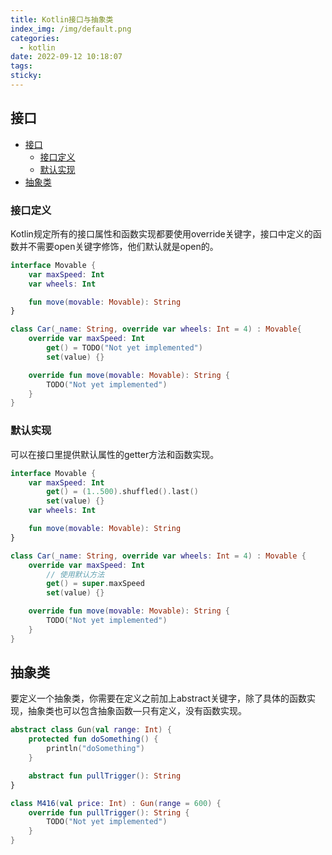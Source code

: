 ```yaml
---
title: Kotlin接口与抽象类
index_img: /img/default.png
categories: 
  - kotlin
date: 2022-09-12 10:18:07
tags: 
sticky: 
---
```


## 接口

- [接口](#接口)
  - [接口定义](#接口定义)
  - [默认实现](#默认实现)
- [抽象类](#抽象类)

### 接口定义

Kotlin规定所有的接口属性和函数实现都要使用override关键字，接口中定义的函数并不需要open关键字修饰，他们默认就是open的。

```kotlin
interface Movable {
    var maxSpeed: Int
    var wheels: Int

    fun move(movable: Movable): String
}

class Car(_name: String, override var wheels: Int = 4) : Movable{
    override var maxSpeed: Int
        get() = TODO("Not yet implemented")
        set(value) {}

    override fun move(movable: Movable): String {
        TODO("Not yet implemented")
    }
}
```

### 默认实现

可以在接口里提供默认属性的getter方法和函数实现。

```kotlin
interface Movable {
    var maxSpeed: Int
        get() = (1..500).shuffled().last()
        set(value) {}
    var wheels: Int

    fun move(movable: Movable): String
}

class Car(_name: String, override var wheels: Int = 4) : Movable {
    override var maxSpeed: Int
        // 使用默认方法
        get() = super.maxSpeed
        set(value) {}

    override fun move(movable: Movable): String {
        TODO("Not yet implemented")
    }
}
```

## 抽象类

要定义一个抽象类，你需要在定义之前加上abstract关键字，除了具体的函数实现，抽象类也可以包含抽象函数—只有定义，没有函数实现。

```kotlin
abstract class Gun(val range: Int) {
    protected fun doSomething() {
        println("doSomething")
    }

    abstract fun pullTrigger(): String
}

class M416(val price: Int) : Gun(range = 600) {
    override fun pullTrigger(): String {
        TODO("Not yet implemented")
    }
}
```